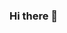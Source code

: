 ### Hi there 👋

<!--
**rdm3/rdm3** is a ✨ _special_ ✨ repository because its `README.md` (this file) appears on your GitHub profile.

TestTestTes